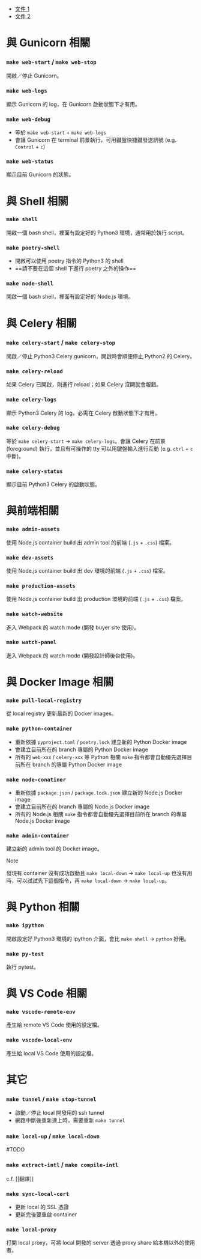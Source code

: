 - [文件 1](https://paper.dropbox.com/doc/Python-3---B1Nt4b8m9ercJm3gSz3eXQ4oAg-vppbyr3tvi9pgr6BSx8tk)
- [文件 2](https://sites.google.com/pinkoi.com/epd-wiki/home/dev-guide/for-backend-engineers/%E9%96%8B%E7%99%BC%E6%B5%81%E7%A8%8B/%E6%B8%AC%E8%A9%A6%E7%92%B0%E5%A2%83-make-%E9%96%8B%E7%99%BC%E6%8C%87%E4%BB%A4)

# 與 Gunicorn 相關

### `make web-start` / `make web-stop`

開啟／停止 Gunicorn。

### `make web-logs`

顯示 Gunicorn 的 log，在 Gunicorn 啟動狀態下才有用。

### `make web-debug`

- 等於 `make web-start` + `make web-logs`
- 會讓 Gunicorn 在 terminal 前景執行，可用鍵盤快捷鍵發送訊號 (e.g. `Control` + `c`)

### `make web-status`

顯示目前 Gunicorn 的狀態。

# 與 Shell 相關

### `make shell`

開啟一個 bash shell，裡面有設定好的 Python3 環境，通常用於執行 script。

### `make poetry-shell`

- 開啟可以使用 poetry 指令的 Python3 的 shell
- ==請不要在這個 shell 下進行 poetry 之外的操作==

### `make node-shell`

開啟一個 bash shell，裡面有設定好的 Node.js 環境。

# 與 Celery 相關

### `make celery-start` / `make celery-stop`

開啟／停止 Python3 Celery gunicorn，開啟時會順便停止 Python2 的 Celery。

### `make celery-reload`

如果 Celery 已開啟，則進行 reload；如果 Celery 沒開就會報錯。

### `make celery-logs`

顯示 Python3 Celery 的 log，必需在 Celery 啟動狀態下才有用。

### `make celery-debug`

等於 `make celery-start` $\rightarrow$ `make celery-logs`。會讓 Celery 在前景 (foreground) 執行，並且有可操作的 tty 可以用鍵盤輸入進行互動 (e.g. `ctrl` + `c` 中斷)。

### `make celery-status`

顯示目前 Python3 Celery 的啟動狀態。

# 與前端相關

### `make admin-assets`

使用 Node.js container build 出 admin tool 的前端 (`.js` + `.css`) 檔案。

### `make dev-assets`

使用 Node.js container build 出 dev 環境的前端 (`.js` + `.css`) 檔案。

### `make production-assets`

使用 Node.js container build 出 production 環境的前端 (`.js` + `.css`) 檔案。

### `make watch-website`

進入 Webpack 的 watch mode (開發 buyer site 使用)。

### `make watch-panel`

進入 Webpack 的 watch mode (開發設計師後台使用)。

# 與 Docker Image 相關

### `make pull-local-registry`

從 local registry 更新最新的 Docker images。

### `make python-container`

- 重新依據 `pyproject.toml` / `poetry.lock` 建立新的 Python Docker image
- 會建立目前所在的 branch 專屬的 Python Docker image
- 所有的 `web-xxx` / `celery-xxx` 等 Python 相關 `make` 指令都會自動優先選擇目前所在 branch 的專屬 Python Docker image

### `make node-conatiner`

- 重新依據 `package.json` / `package.lock.json` 建立新的 Node.js Docker image
- 會建立目前所在的 branch 專屬的 Node.js Docker image
- 所有的 Node.js 相關 `make` 指令都會自動優先選擇目前所在 branch 的專屬 Node.js Docker image

### `make admin-container`

建立新的 admin tool 的 Docker image。

>[!Note]
>發現有 container 沒有成功啟動且 `make local-down` $\rightarrow$ `make local-up` 也沒有用時，可以試試先下這個指令，再 `make local-down` $\rightarrow$ `make local-up`。

# 與 Python 相關

### `make ipython`

開啟設定好 Python3 環境的 ipython 介面，會比 `make shell` $\rightarrow$ `python` 好用。

### `make py-test`

執行 pytest。

# 與 VS Code 相關

### `make vscode-remote-env`

產生給 remote VS Code 使用的設定檔。

### `make vscode-local-env`

產生給 local VS Code 使用的設定檔。

# 其它

### `make tunnel` / `make stop-tunnel`

- 啟動／停止 local 開發用的 ssh tunnel
- 網路中斷後重新連上時，需要重新 `make tunnel`

### `make local-up` / `make local-down`

#TODO 

### `make extract-intl` / `make compile-intl`

c.f. [[翻譯]]

### `make sync-local-cert`

- 更新 local 的 SSL 憑證
- 更新完後要重啟 container

### `make local-proxy`

打開 local proxy，可將 local 開發的 server 透過 proxy share 給本機以外的使用者。
